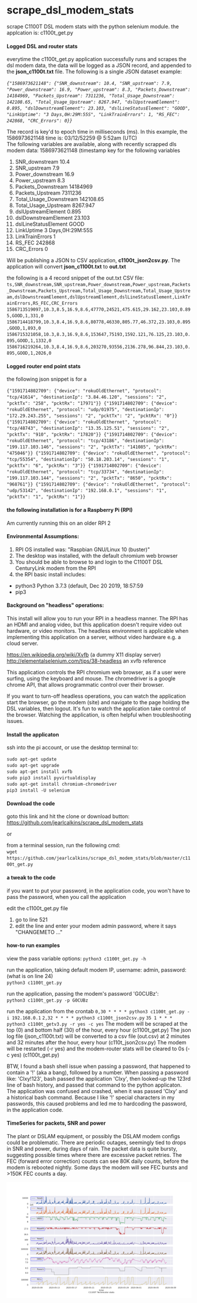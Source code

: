 # scrape_dsl_modem_stats
scrape C1100T DSL modem stats with the python selenium module.  the applcation is: c1100t_get.py

#### Logged DSL and router stats
everytime the c1100t_get.py application successfully runs and scrapes the dsl modem data, the data will be logged as a JSON record, and appended to the **json_c1100t.txt** file.  The following is a single JSON dataset example:  

*`{"1586973621148": {"SNR_downstream": 10.4, "SNR_upstream": 7.9, "Power_downstream": 16.9, "Power_upstream": 8.3, "Packets_Downstream": 14184969, "Packets_Upstream": 7311236, "Total_Usage_Downstream": 142108.65, "Total_Usage_Upstream": 8267.947, "dslUpstreamElement": 0.895, "dslDownstreamElement": 23.103, "dslLineStatusElement": "GOOD", "LinkUptime": "3 Days,0H:29M:55S", "LinkTrainErrors": 1, "RS_FEC": 242868, "CRC_Errors": 0}}`*  

The record is key'd to epoch time in milliseconds (ms).  In this example, the 1586973621148 time is: 03/12/52259 @ 5:52am (UTC)  
The following variables are available, along with recently scrapped dls modem data:
1586973621148 (timestamp key for the following variables  
1. SNR_downstream 10.4  
2. SNR_upstream 7.9  
3. Power_downstream 16.9  
4. Power_upstream 8.3  
5. Packets_Downstream 14184969  
6. Packets_Upstream 7311236  
7. Total_Usage_Downstream 142108.65  
8. Total_Usage_Upstream 8267.947  
9. dslUpstreamElement 0.895  
10. dslDownstreamElement 23.103  
11. dslLineStatusElement GOOD  
12. LinkUptime 3 Days,0H:29M:55S  
13. LinkTrainErrors 1  
14. RS_FEC 242868  
15. CRC_Errors 0  

Will be publishing a JSON to CSV application, **c1100t_json2csv.py**.  The application will convert **json_c1100t.txt** to **out.txt**  

the following is a 4 record snippet of the out.txt CSV file:  
`ts,SNR_downstream,SNR_upstream,Power_downstream,Power_upstream,Packets_Downstream,Packets_Upstream,Total_Usage_Downstream,Total_Usage_Upstream,dslDownstreamElement,dslUpstreamElement,dslLineStatusElement,LinkTrainErrors,RS_FEC,CRC_Errors
1586713519097,10.3,8.5,16.9,8.6,47770,24521,475.615,29.162,23.103,0.895,GOOD,1,331,0
1586714418799,10.3,8.4,16.9,8.6,80778,46330,805.77,46.372,23.103,0.895,GOOD,1,893,0
1586715321058,10.3,8.3,16.9,8.6,153647,75193,1592.121,76.125,23.103,0.895,GOOD,1,1332,0
1586716219264,10.3,8.4,16.9,8.6,203270,93556,2136.278,96.844,23.103,0.895,GOOD,1,2026,0`

#### Logged router end point stats

the following json snippet is for a 

`{"1591714802709": {"device": "rokuOldEthernet", "protocol": "tcp/41614", "destinationIp": "3.84.46.120", "sessions": "2", "pcktTx": "258", "pcktRx": "17971"}}
{"1591714802709": {"device": "rokuOldEthernet", "protocol": "udp/01975", "destinationIp": "172.29.243.255", "sessions": "2", "pcktTx": "2", "pcktRx": "0"}}
{"1591714802709": {"device": "rokuOldEthernet", "protocol": "tcp/48743", "destinationIp": "13.35.125.51", "sessions": "2", "pcktTx": "910", "pcktRx": "17820"}}
{"1591714802709": {"device": "rokuOldEthernet", "protocol": "tcp/43186", "destinationIp": "199.117.103.146", "sessions": "2", "pcktTx": "141085", "pcktRx": "475046"}}
{"1591714802709": {"device": "rokuOldEthernet", "protocol": "tcp/55354", "destinationIp": "50.18.203.14", "sessions": "1", "pcktTx": "6", "pcktRx": "3"}}
{"1591714802709": {"device": "rokuOldEthernet", "protocol": "tcp/33734", "destinationIp": "199.117.103.144", "sessions": "2", "pcktTx": "8650", "pcktRx": "968761"}}
{"1591714802709": {"device": "rokuOldEthernet", "protocol": "udp/53142", "destinationIp": "192.168.0.1", "sessions": "1", "pcktTx": "1", "pcktRx": "1"}}`

#### the following installation is for a Raspberry Pi (RPI)
Am currently running this on an older RPI 2  

#### Environmental Assumptions:  
1. RPI OS installed was: "Raspbian GNU/Linux 10 (buster)"
1. The desktop was installed, with the default chromium web browser
2. You should be able to browse to and login to the C1100T DSL CenturyLink modem from the RPI  
3. the RPI basic install includes:  
+ python3 Python 3.7.3 (default, Dec 20 2019, 18:57:59  
+ pip3  

#### Background on "headless" operations:  

This install will allow you to run your RPI in a headless manner. The RPI has an HDMI and analog video, but this application doesn't require video out hardware, or video monitors. The headless environment is applicable when implementing this application on a server, without video hardware e.g. a cloud server.  

<https://en.wikipedia.org/wiki/Xvfb> (a dummy X11 display server)  
<http://elementalselenium.com/tips/38-headless> an xvfb reference  

This application controls the RPI chromium web browser, as if a user were surfing, using the keyboard and mouse. The chromedriver is a google chrome API, that allows programmatic control over their browser.  

If you want to turn-off headless operations, you can watch the application start the browser, go the modem (site) and navigate to the page holding the DSL variables, then logout. It's fun to watch the application take control of the browser. Watching the application, is often helpful when troubleshooting issues.  

#### Install the applicaton
ssh into the pi account, or use the desktop terminal to:

`sudo apt-get update`  
`sudo apt-get upgrade`   
`sudo apt-get install xvfb`      
`sudo pip3 install pyvirtualdisplay`      
`sudo apt-get install chromium-chromedriver`     
`pip3 install -U selenium`
 
#### Download the code
goto this link and hit the clone or download button:  
https://github.com/jearlcalkins/scrape_dsl_modem_stats  

or
 
from a terminal session, run the following cmd:  
`wget https://github.com/jearlcalkins/scrape_dsl_modem_stats/blob/master/c1100t_get.py`  

#### a tweak to the code
if you want to put your password, in the application code, you won't have to pass the password, when you call the application  

edit the c1100t_get.py file  
1. go to line 521
2. edit the line and enter your modem admin password, where it says "CHANGEMETO ..."  

#### how-to run examples  
view the pass variable options:
`python3 c1100t_get.py -h`  

run the application, taking default modem IP, username: admin, password: (what is on line 24)  
`python3 c1100t_get.py`

run the application, passing the modem's password 'G0CUBz':  
`python3 c1100t_get.py -p G0CUBz`  

run the application from the crontab
`0,30 * * * * python3 c1100t_get.py -i 192.168.0.1`
`2,32 * * * * python3 c1100t_json2csv.py`
`35 1 * * * python3 c1100t_getv3.py -r yes -c yes` 
The modem will be scraped at the top (0) and bottom half (30) of the hour, every hour (c1100t_get.py)
The json log file (json_c1100t.txt) will be converted to a csv file (out.csv) at 2 minutes and 32 minutes after the hour, every hour (c110t_json2csv.py)
The modem will be restarted (-r yes) and the modem-router stats will be cleared to 0s (-c yes) (c1100t_get.py) 

BTW, I found a bash shell issue when passing a password, that happened to contain a '!' (aka a bang), followed by a number.  When passing a password like: 'Clxy!123', bash passed the application 'Clxy', then looked-up the 123rd line of bash history, and passed that command to the python applicaton. The application was confused and crashed, when it was passed 'Clxy' and a historical bash command.  Because I like '!' special characters in my passwords, this caused problems and led me to hardcoding the password, in the application code.

#### TimeSeries for packets, SNR and power

The plant or DSLAM equipment, or possibly the DSLAM modem configs could be problematic.  There are periodic outages, seemingly tied to drops in SNR and power, during days of rain.  The packet data is quite bursty, suggesting possible times where there are excessive packet retries. The FEC (forward error correction) counts can see 80K daily counts, before the modem is rebooted nightly. Some days the modem will see FEC bursts and >150K FEC counts a day. 

![TimeSeries packet, SNR, power](https://github.com/jearlcalkins/scrape_dsl_modem_stats/blob/master/DSLmodemstats.png)

